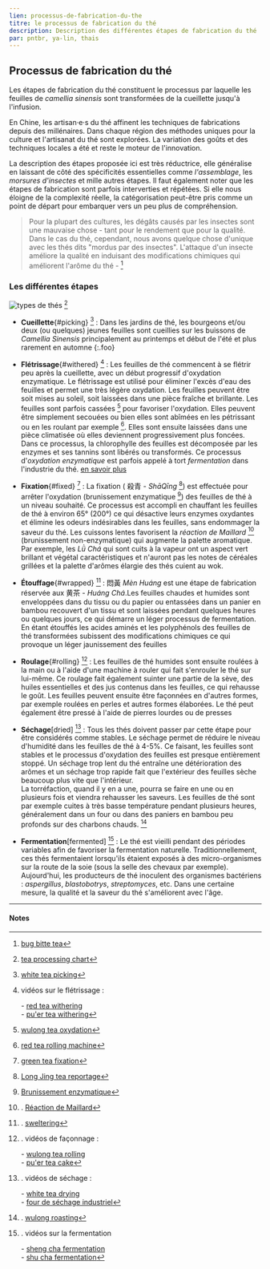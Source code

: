 ```yaml
---
lien: processus-de-fabrication-du-the
titre: le processus de fabrication du thé
description: Description des différentes étapes de fabrication du thé
par: pntbr, ya-lin, thais
---
```


## Processus de fabrication du thé

Les étapes de fabrication du thé constituent le processus par laquelle les feuilles de _camellia sinensis_ sont transformées de la cueillette jusqu'à l'infusion.
  
En Chine, les artisan·e·s du thé affinent les techniques de fabrications depuis des millénaires. Dans chaque région des méthodes uniques pour la culture et l'artisanat du thé sont explorées. La variation des goûts et des techniques locales a été et reste le moteur de l'innovation.  

La description des étapes proposée ici est très réductrice, elle généralise en laissant de côté des spécificités essentielles comme  _l'assemblage_, les _morsures d'insectes_ et mille autres étapes. Il faut également noter que les étapes de fabrication sont parfois interverties et répétées. Si elle nous éloigne de la complexité réelle, la catégorisation peut-être pris comme un point de départ pour embarquer vers un peu plus de compréhension.

> Pour la plupart des cultures, les dégâts causés par les insectes sont une mauvaise chose - tant pour le rendement que pour la qualité. Dans le cas du thé, cependant, nous avons quelque chose d'unique avec les thés dits "mordus par des insectes". L'attaque d'un insecte améliore la qualité en induisant des modifications chimiques qui améliorent l'arôme du thé - [^1]

### Les différentes étapes

![types de thés](assets/media/types-de-the.svg) [^2]

- **Cueillette**{#picking} [^3] : Dans les jardins de thé, les bourgeons et/ou deux (ou quelques) jeunes feuilles sont cueillies sur les buissons de _Camellia Sinensis_ principalement au printemps et début de l'été et plus rarement en automne
{:.foo}
- **Flétrissage**{#withered} [^4] : Les feuilles de thé commencent à se flétrir peu après la cueillette, avec un début progressif d'oxydation enzymatique. Le flétrissage est utilisé pour éliminer l'excès d'eau des feuilles et permet une très légère oxydation. Les feuilles peuvent être soit mises au soleil, soit laissées dans une pièce fraîche et brillante. Les feuilles sont parfois cassées [^5] pour favoriser l'oxydation. Elles peuvent être simplement secouées ou bien elles sont abîmées en les pétrissant ou en les roulant par exemple [^6]. Elles sont ensuite laissées dans une pièce climatisée où elles deviennent progressivement plus foncées. Dans ce processus, la chlorophylle des feuilles est décomposée par les enzymes et ses tannins sont libérés ou transformés. Ce processus d'_oxydation enzymatique_ est parfois appelé à tort _fermentation_ dans l'industrie du thé. [en savoir plus](./documentation/oxydation-vs-fermentation)

- **Fixation**{#fixed} [^7] : La fixation ( 殺青 - _ShāQīng_ [^8]) est effectuée pour arrêter l'oxydation (brunissement enzymatique [^9]) des feuilles de thé à un niveau souhaité. Ce processus est accompli en chauffant les feuilles de thé à environ 65° (200°) ce qui désactive leurs enzymes oxydantes et élimine les odeurs indésirables dans les feuilles, sans endommager la saveur du thé. Les cuissons lentes favorisent la _réaction de Maillard_ [^10] (brunissement non-enzymatique) qui augmente la palette aromatique. Par exemple, les _Lǜ Chá_ qui sont cuits à la vapeur ont un aspect vert brillant et végétal caractéristiques et n'auront pas les notes de céréales grillées et la palette d'arômes élargie des thés cuient au wok.

- **Étouffage**{#wrapped} [^11] : 悶黃 _Mèn Huáng_ est une étape de fabrication réservée aux 黄茶 - _Huáng Chá_.Les feuilles chaudes et humides sont enveloppées dans du tissu ou du papier ou entassées dans un panier en bambou recouvert d'un tissu et sont laissées pendant quelques heures ou quelques jours, ce qui démarre un léger processus de fermentation. En étant étouffés les acides aminés et les polyphénols des feuilles de thé transformées subissent des modifications chimiques ce qui provoque un léger jaunissement des feuilles

- **Roulage**{#rolling} [^12] : Les feuilles de thé humides sont ensuite roulées à la main ou à l'aide d'une machine à rouler qui fait s'enrouler le thé sur lui-même. Ce roulage fait également suinter une partie de la sève, des huiles essentielles et des jus contenus dans les feuilles, ce qui rehausse le goût. Les feuilles peuvent ensuite être façonnées en d'autres formes, par exemple roulées en perles et autres formes élaborées. Le thé peut également être pressé à l'aide de pierres lourdes ou de presses
  
- **Séchage**[dried] [^13] : Tous les thés doivent passer par cette étape pour être considérés comme stables. Le séchage permet de réduire le niveau d'humidité dans les feuilles de thé à 4-5%. Ce faisant, les feuilles sont stables et le processus d'oxydation des feuilles est presque entièrement stoppé. Un séchage trop lent du thé entraîne une détérioration des arômes et un séchage trop rapide fait que l'extérieur des feuilles sèche beaucoup plus vite que l'intérieur.  
La torréfaction, quand il y en a une, pourra se faire en une ou en plusieurs fois et viendra rehausser les saveurs. Les feuilles de thé sont par exemple cuites à très basse température pendant plusieurs heures, généralement dans un four ou dans des paniers en bambou peu profonds sur des charbons chauds. [^14]

- **Fermentation**[fermented] [^15] : Le thé est vieilli pendant des périodes variables afin de favoriser la fermentation naturelle. Traditionnellement, ces thés fermentaient lorsqu'ils étaient exposés à des micro-organismes sur la route de la soie (sous la selle des chevaux par exemple). Aujourd'hui, les producteurs de thé inoculent des organismes bactériens : _aspergillus_, _blastobotrys_,  _streptomyces_, etc. Dans une certaine mesure, la qualité et la saveur du thé s'améliorent avec l'âge.

---
#### Notes

[^1]: [bug bitte tea](http://www.teageek.net/blog/2016/02/bug-bitten-teas-why-are-leafhoppers-only-sometimes-a-good-thing/)

[^2]: [tea processing chart](https://teaepicure.com/tea-processing-chart/)

[^3]: [white tea picking](https://www.youtube.com/GtDSfYq4sPg?t=765)

[^4]: vidéos sur le flétrissage :

    \- [red tea withering](https://invidio.us/kk7fA1-t7YA?t=345)  
    \- [pu'er tea withering](https://invidio.us/ZAcpNMRY4LE?t=587)

[^5]: [wulong tea oxydation](https://invidio.us/CS-KCBmY2pA?t=640)

[^6]: [red tea rolling machine](https://invidio.us/kk7fA1-t7YA?t=437)

[^7]: [green tea fixation](https://invidio.us/_KxwUpEEq64?t=614)

[^8]: [Long Jing tea reportage](https://invidio.us/watch?v=7DmnpLY-V68)

[^9]: [Brunissement enzymatique](https://fr.wikipedia.org/wiki/Brunissement_enzymatique)

[^10]: . [Réaction de Maillard](https://fr.wikipedia.org/wiki/R%C3%A9action_de_Maillard)

[^11]: . [sweltering](https://invidio.us/PhaeOHivt6s?t=342)
  
[^12]: . vidéos de façonnage :

    \- [wulong tea rolling](https://invidio.us/CS-KCBmY2pA?t=745)  
    \- [pu'er tea cake](https://invidio.us/syDZMKuU1tY?t=22)

[^13]: . vidéos de séchage :

    \- [white tea drying](https://invidio.us/GtDSfYq4sPg?t=1981)  
    \- [four de séchage industriel](https://invidio.us/ftMU1J-4Jvg)

[^14]: . [wulong roasting](https://invidio.us/CS-KCBmY2pA?t=1711)

[^15]: . vidéos sur la fermentation

    \- [sheng cha fermentation](https://invidio.us/d2BekCvAZqM?t=448)  
    \- [shu cha fermentation](https://invidio.us/oI4yDyH1oUM)